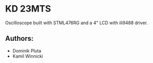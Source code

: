 # KD 23MTS
Oscilloscope built with STML476RG and a 4" LCD with ili9488 driver.

## Authors:
- Dominik Pluta
- Kamil Winnicki
